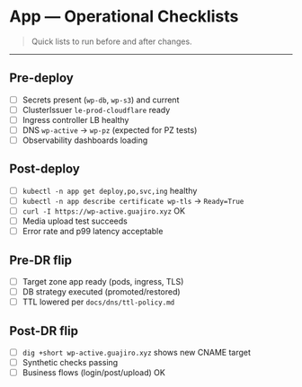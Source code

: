 # App — Operational Checklists

> Quick lists to run before and after changes.

---

## Pre-deploy
- [ ] Secrets present (`wp-db`, `wp-s3`) and current
- [ ] ClusterIssuer `le-prod-cloudflare` ready
- [ ] Ingress controller LB healthy
- [ ] DNS `wp-active` → `wp-pz` (expected for PZ tests)
- [ ] Observability dashboards loading

## Post-deploy
- [ ] `kubectl -n app get deploy,po,svc,ing` healthy
- [ ] `kubectl -n app describe certificate wp-tls` → `Ready=True`
- [ ] `curl -I https://wp-active.guajiro.xyz` OK
- [ ] Media upload test succeeds
- [ ] Error rate and p99 latency acceptable

## Pre-DR flip
- [ ] Target zone app ready (pods, ingress, TLS)
- [ ] DB strategy executed (promoted/restored)
- [ ] TTL lowered per `docs/dns/ttl-policy.md`

## Post-DR flip
- [ ] `dig +short wp-active.guajiro.xyz` shows new CNAME target
- [ ] Synthetic checks passing
- [ ] Business flows (login/post/upload) OK
